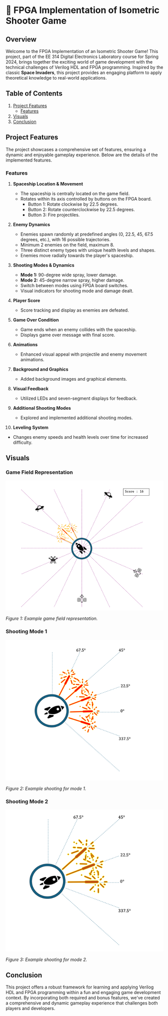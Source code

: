 
# 🚀 FPGA Implementation of Isometric Shooter Game

## Overview
Welcome to the FPGA Implementation of an Isometric Shooter Game! This project, part of the EE 314 Digital Electronics Laboratory course for Spring 2024, brings together the exciting world of game development with the technical challenges of Verilog HDL and FPGA programming. Inspired by the classic **Space Invaders**, this project provides an engaging platform to apply theoretical knowledge to real-world applications.

## Table of Contents
1. [Project Features](#project-features)
   - [Features](#features)
2. [Visuals](#visuals)
3. [Conclusion](#conclusion)

## Project Features
The project showcases a comprehensive set of features, ensuring a dynamic and enjoyable gameplay experience. Below are the details of the implemented features.

### Features
1. **Spaceship Location & Movement**
   - The spaceship is centrally located on the game field.
   - Rotates within its axis controlled by buttons on the FPGA board.
     - Button 1: Rotate clockwise by 22.5 degrees.
     - Button 2: Rotate counterclockwise by 22.5 degrees.
     - Button 3: Fire projectiles.

2. **Enemy Dynamics**
   - Enemies spawn randomly at predefined angles (0, 22.5, 45, 67.5 degrees, etc.), with 16 possible trajectories.
   - Minimum 2 enemies on the field, maximum 8.
   - Three distinct enemy types with unique health levels and shapes.
   - Enemies move radially towards the player's spaceship.

3. **Shooting Modes & Dynamics**
   - **Mode 1:** 90-degree wide spray, lower damage.
   - **Mode 2:** 45-degree narrow spray, higher damage.
   - Switch between modes using FPGA board switches.
   - Visual indicators for shooting mode and damage dealt.

4. **Player Score**
   - Score tracking and display as enemies are defeated.

5. **Game Over Condition**
   - Game ends when an enemy collides with the spaceship.
   - Displays game over message with final score.

6. **Animations**
   - Enhanced visual appeal with projectile and enemy movement animations.

7. **Background and Graphics**
   - Added background images and graphical elements.

8. **Visual Feedback**
   - Utilized LEDs and seven-segment displays for feedback.

9. **Additional Shooting Modes**
   - Explored and implemented additional shooting modes.

10. **Leveling System**
   - Changes enemy speeds and health levels over time for increased difficulty.

## Visuals

### Game Field Representation
![Game Field](images/figure1.PNG)

*Figure 1: Example game field representation.*

### Shooting Mode 1
![Shooting Mode 1](images/figure2.PNG)

*Figure 2: Example shooting for mode 1.*

### Shooting Mode 2
![Shooting Mode 2](images/figure3.PNG)

*Figure 3: Example shooting for mode 2.*

## Conclusion
This project offers a robust framework for learning and applying Verilog HDL and FPGA programming within a fun and engaging game development context. By incorporating both required and bonus features, we've created a comprehensive and dynamic gameplay experience that challenges both players and developers.
